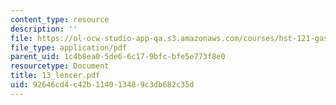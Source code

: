 ```yaml
---
content_type: resource
description: ''
file: https://ol-ocw-studio-app-qa.s3.amazonaws.com/courses/hst-121-gastroenterology-fall-2005/92646cd4c42b114013489c3db682c35d_13_lencer.pdf
file_type: application/pdf
parent_uid: 1c4b8ea0-5de6-6c17-9bfc-bfe5e773f8e0
resourcetype: Document
title: 13_lencer.pdf
uid: 92646cd4-c42b-1140-1348-9c3db682c35d
---
```

